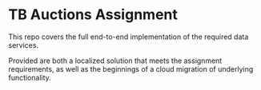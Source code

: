 # TB Auctions Assignment
This repo covers the full end-to-end implementation of the required data services.

Provided are both a localized solution that meets the assignment requirements, as well as the beginnings of a cloud migration of underlying functionality.